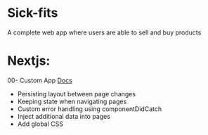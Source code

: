 # Sick-fits
A complete web app where users are able to sell and buy products

# Nextjs:
00- Custom App [Docs](https://nextjs.org/docs/advanced-features/custom-app)
- Persisting layout between page changes
- Keeping state when navigating pages
- Custom error handling using componentDidCatch
- Inject additional data into pages
- Add global CSS
